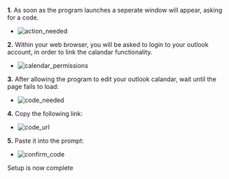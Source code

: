 <b>1.</b> As soon as the program launches a seperate window will appear, asking for a code.
- ![action_needed](https://github.com/user-attachments/assets/179aa43c-98ef-4abf-a36e-13f3d3b24f97)

<b>2.</b> Within your web browser, you will be asked to login to your outlook account, in order to link the calandar functionality.
- ![calendar_permissions](https://github.com/user-attachments/assets/30e00668-d844-4e91-b89a-12bd9e01c765)

<b>3.</b> After allowing the program to edit your outlook calandar, wait until the page fails to load:
- ![code_needed](https://github.com/user-attachments/assets/34fc3d73-3a7c-4615-a930-afa50cff104c)

<b>4.</b> Copy the following link:
- ![code_url](https://github.com/user-attachments/assets/1bee245c-c83d-4bf2-9aa9-05d761312ade)

<b>5.</b> Paste it into the prompt:
- ![confirm_code](https://github.com/user-attachments/assets/b24a99f1-e5e5-4b5a-9703-92508a45ca54)

Setup is now complete
